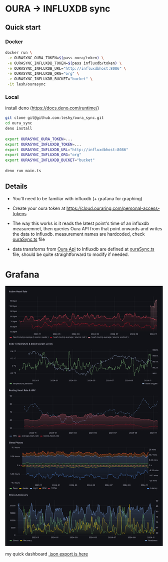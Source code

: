 # OURA -> INFLUXDB sync

## Quick start

### Docker
```sh
docker run \
 -e OURASYNC_OURA_TOKEN=$(pass oura/token) \
 -e OURASYNC_INFLUXDB_TOKEN=$(pass influxdb/token) \
 -e OURASYNC_INFLUXDB_URL="http://influxdbhost:8086" \
 -e OURASYNC_INFLUXDB_ORG="org" \
 -e OURASYNC_INFLUXDB_BUCKET="bucket" \
 -it lesh/ourasync
```

### Local

install deno (https://docs.deno.com/runtime/)

```sh
git clone git@github.com:leshy/oura_sync.git
cd oura_sync
deno install

export OURASYNC_OURA_TOKEN=... 
export OURASYNC_INFLUXDB_TOKEN=...
export OURASYNC_INFLUXDB_URL="http://influxdbhost:8086"
export OURASYNC_INFLUXDB_ORG="org"
export OURASYNC_INFLUXDB_BUCKET="bucket"

deno run main.ts
```

## Details

- You'll need to be familiar with influxdb (+ grafana for graphing)

- Create your oura token at https://cloud.ouraring.com/personal-access-tokens

- The way this works is it reads the latest point's time of an influxdb measuremnet, then queries Oura API from that point onwards and writes the data to influxdb. measurement names are hardcoded, check [ouraSync.ts](./ouraSync.ts) file

- data transforms from [Oura Api](https://cloud.ouraring.com/v2/docs) to Influxdb are defined at [ouraSync.ts](./ouraSync.ts) file, should be quite straightforward to modify if needed. 

# Grafana
![grafana dashboard](./misc/dashboard.png)

my quick dashboard [.json export is here](./misc/grafana_dashboard.json)
